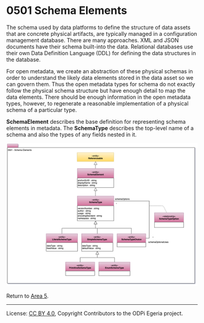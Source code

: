 <!-- SPDX-License-Identifier: CC-BY-4.0 -->
<!-- Copyright Contributors to the ODPi Egeria project. -->

# 0501 Schema Elements

The schema used by data platforms to define the structure of data assets that are concrete physical
artifacts, are typically managed in a configuration management database.  There are many approaches.
XML and JSON documents have their schema built-into the data.
Relational databases use their own Data Definition Language (DDL) for defining the data structures in the database.  

For open metadata, we create an abstraction of these physical
schemas in order to understand the likely data elements stored
in the data asset so we can govern them.
Thus the open metadata types for schema do not exactly
follow the physical schema structure but have enough detail
to map the data elements.
There should be enough information in the open metadata types, however,
to regenerate a reasonable implementation of a physical schema
of a particular type.

**SchemaElement** describes the base definition for representing
schema elements in metadata.   The **SchemaType** describes the
top-level name of a schema and also the types of any fields nested in it.

![UML](0501-Schema-Elements.png)


Return to [Area 5](Area-5-models.md).

----
License: [CC BY 4.0](https://creativecommons.org/licenses/by/4.0/),
Copyright Contributors to the ODPi Egeria project.